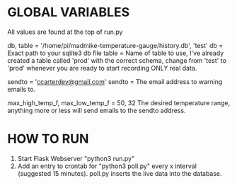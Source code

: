 GLOBAL VARIABLES
===================
All values are found at the top of run.py

db, table = '/home/pi/madmike-temperature-gauge/history.db', 'test'
db = Exact path to your sqlite3 db file
table = Name of table to use, I've already created a table called 'prod' with the correct schema, change from
'test' to 'prod' whenever you are ready to start recording ONLY real data.

sendto = 'ccarterdev@gmail.com'
sendto = The email address to warning emails to.

max\_high\_temp\_f, max\_low\_temp\_f = 50, 32
The desired temperature range, anything more or less will send emails to the sendto address.


HOW TO RUN
==============
1. Start Flask Webserver "python3 run.py"
2. Add an entry to crontab for "python3 poll.py" every x interval (suggested 15 minutes). poll.py inserts the live data into the database.
